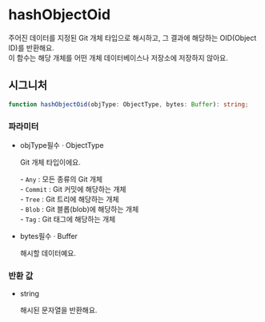 # hashObjectOid

주어진 데이터를 지정된 Git 개체 타입으로 해시하고, 그 결과에 해당하는 OID(Object ID)를 반환해요.  
이 함수는 해당 개체를 어떤 개체 데이터베이스나 저장소에 저장하지 않아요.

## 시그니처

```ts
function hashObjectOid(objType: ObjectType, bytes: Buffer): string;
```

### 파라미터

<ul class="param-ul">
  <li class="param-li param-li-root">
    <span class="param-name">objType</span><span class="param-required">필수</span>&nbsp;·&nbsp;<span class="param-type">ObjectType</span>
    <br>
    <p class="param-description">Git 개체 타입이에요.</p>
    <p class="param-description">
      - <code>Any</code> : 모든 종류의 Git 개체<br>
      - <code>Commit</code> : Git 커밋에 해당하는 개체<br>
      - <code>Tree</code> : Git 트리에 해당하는 개체<br>
      - <code>Blob</code> : Git 블롭(blob)에 해당하는 개체<br>
      - <code>Tag</code> : Git 태그에 해당하는 개체
    </p>
  </li>
  <li class="param-li param-li-root">
    <span class="param-name">bytes</span><span class="param-required">필수</span>&nbsp;·&nbsp;<span class="param-type">Buffer</span>
    <br>
    <p class="param-description">해시할 데이터예요.</p>
  </li>
</ul>


### 반환 값

<ul class="param-ul">
  <li class="param-li param-li-root">
    <span class="param-type">string</span>
    <br>
    <p class="param-description">해시된 문자열을 반환해요.</p>
  </li>
</ul>